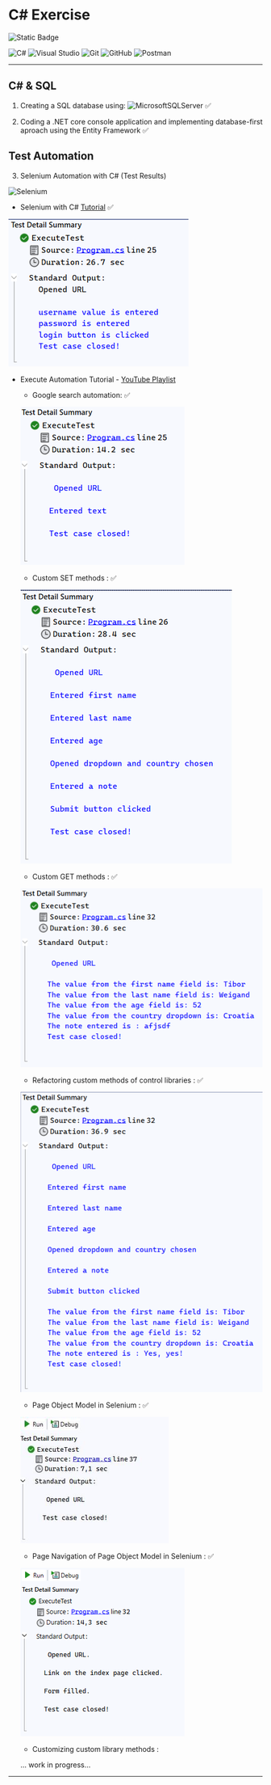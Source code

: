# C# Exercise

![Static Badge](https://img.shields.io/badge/Project%20Status-2%20%2F%206-blue?style=plastic)

![C#](https://img.shields.io/badge/c%23-%23239120.svg?style=for-the-badge&logo=csharp&logoColor=white)  ![Visual Studio](https://img.shields.io/badge/Visual%20Studio-5C2D91.svg?style=for-the-badge&logo=visual-studio&logoColor=white)  ![Git](https://img.shields.io/badge/git-%23F05033.svg?style=for-the-badge&logo=git&logoColor=white)  ![GitHub](https://img.shields.io/badge/github-%23121011.svg?style=for-the-badge&logo=github&logoColor=white)  ![Postman](https://img.shields.io/badge/Postman-FF6C37?style=for-the-badge&logo=postman&logoColor=white)

---

## C# & SQL

1. Creating a SQL database using: 
![MicrosoftSQLServer](https://img.shields.io/badge/Microsoft%20SQL%20Server-CC2927?style=for-the-badge&logo=microsoft%20sql%20server&logoColor=white)    :white_check_mark:

2. Coding a .NET core console application and implementing database-first aproach using the Entity Framework    :white_check_mark:

## Test Automation

3. Selenium Automation with C# (Test Results)

![Selenium](https://img.shields.io/badge/-selenium-%43B02A?style=for-the-badge&logo=selenium&logoColor=white)

  - Selenium with C# [Tutorial](https://www.javatpoint.com/selenium-csharp)    :white_check_mark:

![Test Result](https://raw.githubusercontent.com/schwaben-github/csharp_exercise/main/Selenium_FB_Test_Execution.png)

  - Execute Automation Tutorial - [YouTube Playlist](https://youtube.com/playlist?list=PL6tu16kXT9PqKSouJUV6sRVgmcKs-VCqo&si=Qd_327cs68kyP8HE)

    - Google search automation:    :white_check_mark:

    ![Test Result](https://raw.githubusercontent.com/schwaben-github/csharp_exercise/main/ExecuteAutomation_Test_Execution.png)

    - Custom SET methods :    :white_check_mark:

    ![Test Result](https://raw.githubusercontent.com/schwaben-github/csharp_exercise/main/ExecuteAutomation1_custom_methods_Test_Execution.png)

    - Custom GET methods :    :white_check_mark:

    ![Test Result](https://raw.githubusercontent.com/schwaben-github/csharp_exercise/main/ExecuteAutomation2_get_methods_Test_Execution.png)

    - Refactoring custom methods of control libraries :    :white_check_mark:

    ![Test Result](https://raw.githubusercontent.com/schwaben-github/csharp_exercise/main/ExecuteAutomation3_refactoring_custom_methods_TestExecution.png)

    - Page Object Model in Selenium :    :white_check_mark:
   
    ![Test Result](https://raw.githubusercontent.com/schwaben-github/csharp_exercise/main/ExecuteAutomation4_PageObjectModel_TestExecution.jpeg)

    - Page Navigation of Page Object Model in Selenium :    :white_check_mark:
   
    ![Test Result](https://raw.githubusercontent.com/schwaben-github/csharp_exercise/main/ExecuteAutomation5_PageNavigation_TestExecution.png)

    - Customizing custom library methods :
   
    ... work in progress...

---

